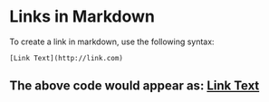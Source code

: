 # Links in Markdown
To create a link in markdown, use the following syntax:

`[Link Text](http://link.com)`

## The above code would appear as: [Link Text](http://link.com)
